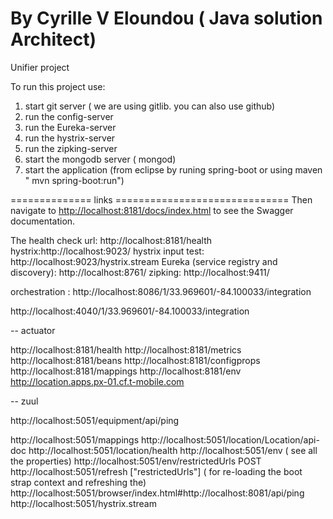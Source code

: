 # By Cyrille V Eloundou ( Java solution Architect)

Unifier project


To run this project use:

1) start git server ( we are using gitlib. you can also use github)
2) run the config-server
3) run the Eureka-server
4) run the hystrix-server
5) run the zipking-server
6) start the mongodb server ( mongod)
7) start the application  (from eclipse by runing spring-boot or using maven " mvn spring-boot:run")




==============   links  ==============================
Then navigate to [http://localhost:8181/docs/index.html](http://localhost:8181/docs/index.html) to 
see the Swagger documentation.

The health check url: http://localhost:8181/health
hystrix:http://localhost:9023/
 hystrix input test: http://localhost:9023/hystrix.stream
Eureka (service registry and discovery): http://localhost:8761/
zipking: http://localhost:9411/

orchestration : http://localhost:8086/1/33.969601/-84.100033/integration

http://localhost:4040/1/33.969601/-84.100033/integration


 -- actuator

http://localhost:8181/health
http://localhost:8181/metrics
http://localhost:8181/beans
http://localhost:8181/configprops
http://localhost:8181/mappings
http://localhost:8181/env
http://location.apps.px-01.cf.t-mobile.com

 -- zuul
 
 http://localhost:5051/equipment/api/ping

 
 http://localhost:5051/mappings
 http://localhost:5051/location/Location/api-doc
 http://localhost:5051/location/health
 http://localhost:5051/env  ( see all the properties)
 http://localhost:5051/env/restrictedUrls
POST  http://localhost:5051/refresh  ["restrictedUrls"] ( for re-loading the boot strap context and refreshing the)
 http://localhost:5051/browser/index.html#http://localhost:8081/api/ping
 http://localhost:5051/hystrix.stream
 